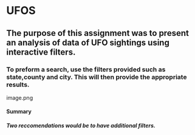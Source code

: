 # UFOS

## The purpose of this assignment was to present an analysis of data of UFO sightings using interactive filters. 

### To preform a search, use the filters provided such as state,county and city. This will then provide the appropriate results.

image.png

#### Summary

##### Two reccomendations would be to have additional filters. 